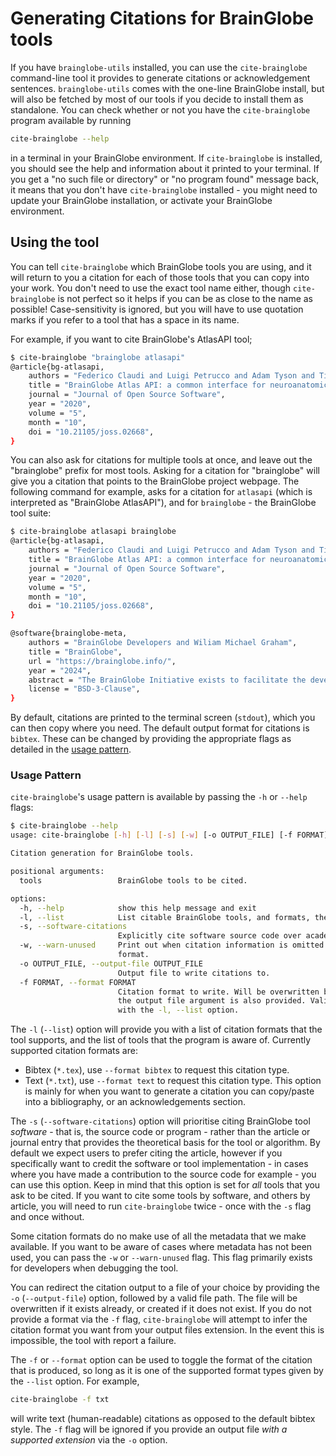 # Generating Citations for BrainGlobe tools

If you have `brainglobe-utils` installed, you can use the `cite-brainglobe` command-line tool it provides to generate citations or acknowledgement sentences.
`brainglobe-utils` comes with the one-line BrainGlobe install, but will also be fetched by most of our tools if you decide to install them as standalone.
You can check whether or not you have the `cite-brainglobe` program available by running

```bash
cite-brainglobe --help
```

in a terminal in your BrainGlobe environment.
If `cite-brainglobe` is installed, you should see the help and information about it printed to your terminal.
If you get a "no such file or directory" or "no program found" message back, it means that you don't have `cite-brainglobe` installed - you might need to update your BrainGlobe installation, or activate your BrainGlobe environment.

## Using the tool

You can tell `cite-brainglobe` which BrainGlobe tools you are using, and it will return to you a citation for each of those tools that you can copy into your work.
You don't need to use the exact tool name either, though `cite-brainglobe` is not perfect so it helps if you can be as close to the name as possible!
Case-sensitivity is ignored, but you will have to use quotation marks if you refer to a tool that has a space in its name.

For example, if you want to cite BrainGlobe's AtlasAPI tool;

```bash
$ cite-brainglobe "brainglobe atlasapi"
@article{bg-atlasapi,
    authors = "Federico Claudi and Luigi Petrucco and Adam Tyson and Tiago Branco and Troy Margrie and Ruben Portugues",
    title = "BrainGlobe Atlas API: a common interface for neuroanatomical atlases",
    journal = "Journal of Open Source Software",
    year = "2020",
    volume = "5",
    month = "10",
    doi = "10.21105/joss.02668",
}
```

You can also ask for citations for multiple tools at once, and leave out the "brainglobe" prefix for most tools.
Asking for a citation for "brainglobe" will give you a citation that points to the BrainGlobe project webpage.
The following command for example, asks for a citation for `atlasapi` (which is interpreted as "BrainGlobe AtlasAPI"), and for `brainglobe` - the BrainGlobe tool suite:

```bash
$ cite-brainglobe atlasapi brainglobe
@article{bg-atlasapi,
    authors = "Federico Claudi and Luigi Petrucco and Adam Tyson and Tiago Branco and Troy Margrie and Ruben Portugues",
    title = "BrainGlobe Atlas API: a common interface for neuroanatomical atlases",
    journal = "Journal of Open Source Software",
    year = "2020",
    volume = "5",
    month = "10",
    doi = "10.21105/joss.02668",
}

@software{brainglobe-meta,
    authors = "BrainGlobe Developers and Wiliam Michael Graham",
    title = "BrainGlobe",
    url = "https://brainglobe.info/",
    year = "2024",
    abstract = "The BrainGlobe Initiative exists to facilitate the development of interoperable Python-based tools for computational neuroanatomy.",
    license = "BSD-3-Clause",
}
```

By default, citations are printed to the terminal screen (`stdout`), which you can then copy where you need.
The default output format for citations is `bibtex`.
These can be changed by providing the appropriate flags as detailed in the [usage pattern](#usage-pattern).

### Usage Pattern

`cite-brainglobe`'s usage pattern is available by passing the `-h` or `--help` flags:

```bash
$ cite-brainglobe --help
usage: cite-brainglobe [-h] [-l] [-s] [-w] [-o OUTPUT_FILE] [-f FORMAT] [tools ...]

Citation generation for BrainGlobe tools.

positional arguments:
  tools                 BrainGlobe tools to be cited.

options:
  -h, --help            show this help message and exit
  -l, --list            List citable BrainGlobe tools, and formats, then exit.
  -s, --software-citations
                        Explicitly cite software source code over academic papers.
  -w, --warn-unused     Print out when citation information is omitted by the chosen citation
                        format.
  -o OUTPUT_FILE, --output-file OUTPUT_FILE
                        Output file to write citations to.
  -f FORMAT, --format FORMAT
                        Citation format to write. Will be overwritten by the inferred format if
                        the output file argument is also provided. Valid formats can be listed
                        with the -l, --list option.
```

The `-l` (`--list`) option will provide you with a list of citation formats that the tool supports, and the list of tools that the program is aware of.
Currently supported citation formats are:

- Bibtex (`*.tex`), use `--format bibtex` to request this citation type.
- Text (`*.txt`), use `--format text` to request this citation type. This option is mainly for when you want to generate a citation you can copy/paste into a bibliography, or an acknowledgements section.

The `-s` (`--software-citations`) option will prioritise citing BrainGlobe tool _software_ - that is, the source code or program - rather than the article or journal entry that provides the theoretical basis for the tool or algorithm.
By default we expect users to prefer citing the article, however if you specifically want to credit the software or tool implementation - in cases where you have made a contribution to the source code for example - you can use this option.
Keep in mind that this option is set for _all_ tools that you ask to be cited.
If you want to cite some tools by software, and others by article, you will need to run `cite-brainglobe` twice - once with the `-s` flag and once without.

Some citation formats do no make use of all the metadata that we make available.
If you want to be aware of cases where metadata has not been used, you can pass the `-w` or `--warn-unused` flag.
This flag primarily exists for developers when debugging the tool.

You can redirect the citation output to a file of your choice by providing the `-o` (`--output-file`) option, followed by a valid file path.
The file will be overwritten if it exists already, or created if it does not exist.
If you do not provide a format via the `-f` flag, `cite-brainglobe` will attempt to infer the citation format you want from your output files extension.
In the event this is impossible, the tool with report a failure.

The `-f` or `--format` option can be used to toggle the format of the citation that is produced, so long as it is one of the supported format types given by the `--list` option.
For example,

```bash
cite-brainglobe -f txt
```

will write text (human-readable) citations as opposed to the default bibtex style.
The `-f` flag will be ignored if you provide an output file _with a supported extension_ via the `-o` option.
